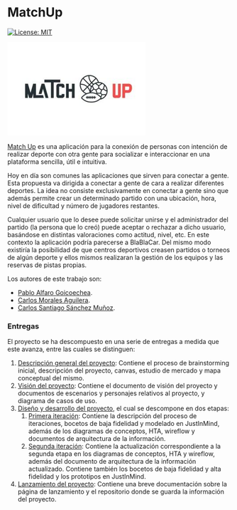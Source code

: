 # MatchUp

[![License: MIT](https://img.shields.io/badge/License-MIT-red.svg)](https://opensource.org/licenses/MIT)

!["MatchUp Logo"](./logo.jpg "MatchUp Logo")

[Match Up](https://ecarlos7ma.wixsite.com/website) es una aplicación para la conexión de personas con intención de realizar deporte con otra gente para socializar e interaccionar en una plataforma sencilla, útil e intuitiva.

Hoy en día son comunes las aplicaciones que sirven para conectar a gente. Esta propuesta va dirigida a conectar a gente de cara a realizar diferentes deportes. La idea no consiste exclusivamente en conectar a gente sino que además permite crear un determinado partido con una ubicación, hora, nivel de dificultad y número de jugadores restantes.

Cualquier usuario que lo desee puede solicitar unirse y el administrador del partido (la persona que lo creó) puede aceptar o rechazar a dicho usuario, basándose en distintas valoraciones como actitud, nivel, etc. En este contexto la aplicación podría parecerse a BlaBlaCar. Del mismo modo existiría la posibilidad de que centros deportivos creasen partidos o torneos de algún deporte y ellos mismos realizaran la gestión de los equipos y las reservas de pistas propias.

Los autores de este trabajo son: 

* [Pablo Alfaro Goicoechea](https://github.com/pabloalfaro).
* [Carlos Morales Aguilera](https://github.com/Carlosma7).
* [Carlos Santiago Sánchez Muñoz](https://github.com/Carlossamu7).

### Entregas

El proyecto se ha descompuesto en una serie de entregas a medida que este avanza, entre las cuales se distinguen:

1. [Descripción general del proyecto](https://github.com/Carlosma7/MatchUp/tree/main/Practica1): Contiene el proceso de brainstorming inicial, descripción del proyecto, canvas, estudio de mercado y mapa conceptual del mismo.
2. [Visión del proyecto](https://github.com/Carlosma7/MatchUp/tree/main/Practica2): Contiene el documento de visión del proyecto y documentos de escenarios y personajes relativos al proyecto, y diagrama de casos de uso.
3. [Diseño y desarrollo del proyecto](https://github.com/Carlosma7/MatchUp/tree/main/Practica3), el cual se descompone en dos etapas:
    1. [Primera iteración](https://github.com/Carlosma7/MatchUp/tree/main/Practica3/Iteracion1): Contiene la descripción del proceso de iteraciones, bocetos de baja fidelidad y modelado en JustInMind, además de los diagramas de conceptos, HTA, wireflow y documentos de arquitectura de la información.
    2. [Segunda iteración](https://github.com/Carlosma7/MatchUp/tree/main/Practica3/Iteracion2): Contiene la actualización correspondiente a la segunda etapa en los diagramas de conceptos, HTA y wireflow, además del documento de arquitectura de la información actualizado. Contiene también los bocetos de baja fidelidad y alta fidelidad y los prototipos en JustInMind.
4. [Lanzamiento del proyecto](https://github.com/Carlosma7/MatchUp/blob/main/Practica4.pdf): Contiene una breve documentación sobre la página de lanzamiento y el repositorio donde se guarda la información del proyecto.
